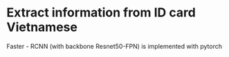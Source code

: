 # Extract information from ID card Vietnamese

Faster - RCNN (with backbone Resnet50-FPN) is implemented with pytorch

